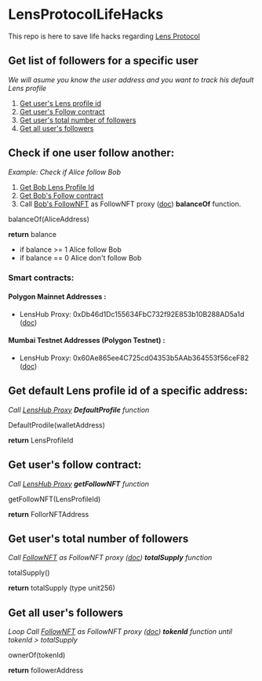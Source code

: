 # LensProtocolLifeHacks

This repo is here to save life hacks regarding [Lens Protocol](https://lens.xyz)

## Get list of followers for a specific user
*We will asume you know the user address and you want to track his default Lens profile*
1. [Get user's Lens profile id](#get-default-lens-profile-id-of-a-specific-address)
2. [Get user's Follow contract](#get-users-follow-contract)
3. [Get user's total number of followers](#get-users-total-number-of-followers)
4. [Get all user's followers](#get-all-users-followers)

## Check if one user follow another:
*Example: Check if Alice follow Bob*

1. [Get Bob Lens Profile Id](#get-default-lens-profile-id-of-a-specific-address)
2. [Get Bob's Follow contract](#get-users-follow-contract)
3. Call [Bob's FollowNFT](#get-users-follow-contract) as FollowNFT proxy ([doc](https://docs.lens.xyz/docs/deployed-contract-addresses)) **balanceOf** function.

balanceOf(AliceAddress)

**return** balance
- if balance >= 1 Alice follow Bob
- if balance == 0 Alice don't follow Bob

### Smart contracts:
#### Polygon Mainnet Addresses :
- LensHub Proxy: 0xDb46d1Dc155634FbC732f92E853b10B288AD5a1d ([doc](https://docs.lens.xyz/docs/deployed-contract-addresses))

#### Mumbai Testnet Addresses (Polygon Testnet) :
- LensHub Proxy: 0x60Ae865ee4C725cd04353b5AAb364553f56ceF82 ([doc](https://docs.lens.xyz/docs/deployed-contract-addresses))


## Get default Lens profile id of a specific address:

*Call [LensHub Proxy](#smart-contracts) **DefaultProfile** function*

DefaultProdile(walletAddress)

**return** LensProfileId

## Get user's follow contract:

*Call [LensHub Proxy](#smart-contracts) **getFollowNFT** function*

getFollowNFT(LensProfileId)

**return** FollorNFTAddress

## Get user's total number of followers
*Call [FollowNFT](#get-users-follow-contract) as FollowNFT proxy ([doc](https://docs.lens.xyz/docs/deployed-contract-addresses)) **totalSupply** function*

totalSupply()

**return** totalSupply (type unit256)

## Get all user's followers
*Loop Call [FollowNFT](#get-users-follow-contract) as FollowNFT proxy ([doc](https://docs.lens.xyz/docs/deployed-contract-addresses)) **tokenId** function until tokenId > totalSupply*

ownerOf(tokenId)

**return** followerAddress
